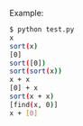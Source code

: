 Example:
```bash
$ python test.py
x
sort(x)
[0]
sort([0])
sort(sort(x))
x + x
[0] + x
sort(x + x)
[find(x, 0)]
x + [0]
```

